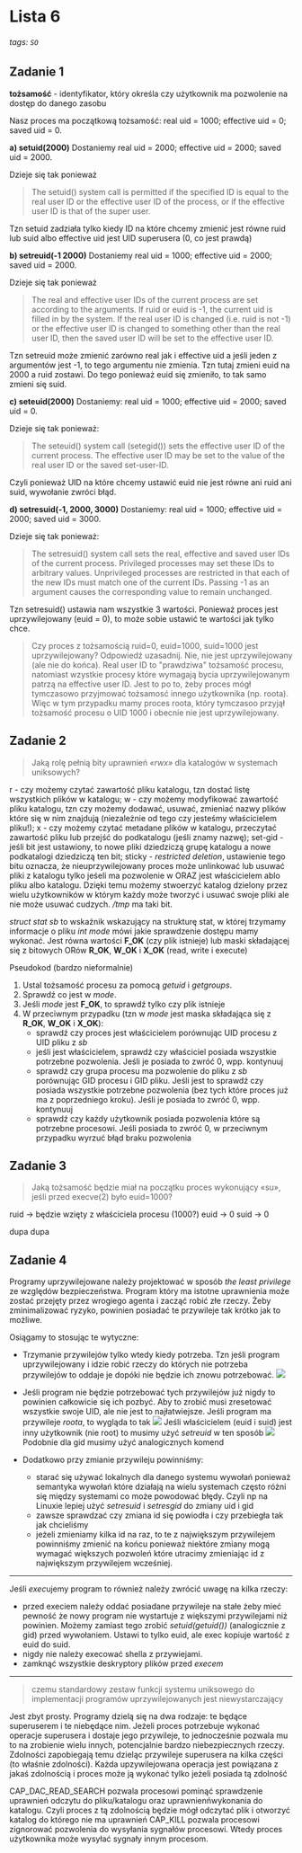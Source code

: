 # Lista 6

###### tags: `SO`

## Zadanie 1

**tożsamość** - identyfikator, który określa czy użytkownik ma pozwolenie na dostęp do danego zasobu

Nasz proces ma początkową tożsamość:
real uid = 1000;
effective uid = 0;
saved uid = 0.

**a) setuid(2000)**
Dostaniemy
real uid = 2000;
effective uid = 2000;
saved uid = 2000.

Dzieje się tak ponieważ
> The setuid() system call is permitted if the specified ID is equal to the real user ID or the effective user ID of the process, or if the effective user ID is that of the super user.

Tzn setuid zadziała tylko kiedy ID na które chcemy zmienić jest równe ruid lub suid albo effective uid jest UID superusera (0, co jest prawdą)

**b) setreuid(-1 2000)**
Dostaniemy
real uid = 1000;
effective uid = 2000;
saved uid = 2000.

Dzieje się tak ponieważ
>  The real and effective user IDs of the current process are set according to	the arguments. If ruid or euid is -1, the current uid is filled in by the system.
>  If the real user ID is changed (i.e. ruid is not -1) or the effective user ID is	changed	to something other than	the real user ID, then the saved user	ID will	be set to the effective	user ID.

Tzn setreuid może zmienić zarówno real jak i effective uid a jeśli jeden z argumentów jest -1, to tego argumentu nie zmienia. Tzn tutaj zmieni euid na 2000 a ruid zostawi. Do tego ponieważ euid się zmieniło, to tak samo zmieni się suid.

**c) seteuid(2000)**
Dostaniemy:
real uid = 1000;
effective uid = 2000;
saved uid = 0.

Dzieje się tak ponieważ:
> The seteuid() system call (setegid()) sets the effective user ID of the	current	process. The effective	user ID	may be set to the value of the real user ID or the saved set-user-ID.

Czyli ponieważ UID na które chcemy ustawić euid nie jest równe ani ruid ani suid, wywołanie zwróci błąd.


**d) setresuid(-1, 2000, 3000)**
Dostaniemy:
real uid = 1000;
effective uid = 2000;
saved uid = 3000.

Dzieje się tak ponieważ:
>The setresuid() system call sets the real,	effective and saved user IDs of	the current process.
>Privileged	processes may set these	IDs to arbitrary values. Unprivileged processes are restricted in that each of the new IDs must match one of the current IDs.
>Passing -1	as an argument causes the corresponding	value to remain	unchanged.

Tzn setresuid() ustawia nam wszystkie 3 wartości. Ponieważ proces jest uprzywilejowany (euid = 0), to może sobie ustawić te wartości jak tylko chce. 

> Czy proces z tożsamością ruid=0, euid=1000, suid=1000 jest uprzywilejowany? Odpowiedź uzasadnij.
Nie, nie jest uprzywilejowany (ale nie do końca). Real user ID to "prawdziwa" tożsamość procesu, natomiast wzystkie procesy które wymagają bycia uprzywilejowanym patrzą na effective user ID. Jest to po to, żeby proces mógł tymczasowo przyjmować tożsamosć innego użytkownika (np. roota). Więc w tym przypadku mamy proces roota, który tymczasoo przyjął tożsamość procesu o UID 1000 i obecnie nie jest uprzywilejowany.


## Zadanie 2
> Jaką rolę pełnią bity uprawnień *«rwx»* dla katalogów w systemach uniksowych?

r - czy możemy czytać zawartość pliku katalogu, tzn dostać listę wszystkich plików w katalogu;
w - czy możemy modyfikować zawartość pliku katalogu, tzn czy możemy dodawać, usuwać, zmieniać nazwy plików które się w nim znajdują (niezależnie od tego czy jesteśmy właścicielem pliku!);
x - czy możemy czytać metadane plików w katalogu, przeczytać zawartość pliku lub przejść do podkatalogu (jeśli znamy nazwę);
set-gid - jeśli bit jest ustawiony, to nowe pliki dziedziczą grupę katalogu a nowe podkatalogi dziedziczą ten bit;
sticky - *restricted deletion*, ustawienie tego bitu oznacza, że nieuprzywilejowany proces może unlinkować lub usuwać pliki z katalogu tylko jeśeli ma pozwolenie w ORAZ jest właścicielem ablo pliku albo katalogu. Dzięki temu możemy stwoerzyć katalog dzielony przez wielu użytkowników w którym każdy może tworzyć i usuwać swoje pliki ale nie może usuwać cudzych. */tmp* ma taki bit.

*struct stat sb* to wskaźnik wskazujący na strukturę stat, w której trzymamy informacje o pliku
*int mode* mówi jakie sprawdzenie dostępu mamy wykonać. Jest równa wartości **F_OK** (czy plik istnieje) lub maski składającej się z bitowych ORów **R_OK**, **W_OK** i **X_OK**  (read, write i execute)

Pseudokod (bardzo nieformalnie)
1. Ustal tożsamość procesu za pomocą *getuid* i *getgroups*.
2. Sprawdź co jest w *mode*.
3. Jeśli *mode* jest **F_OK**, to sprawdź tylko czy plik istnieje
4. W przeciwnym przypadku (tzn w *mode* jest maska składająca się z **R_OK**, **W_OK** i **X_OK**):
    * sprawdź czy proces jest właścicielem porównując UID procesu z UID pliku z *sb*
    * jeśli jest właścicielem, sprawdź czy właściciel posiada wszystkie potrzebne pozwolenia. Jeśli je posiada to zwróć 0, wpp. kontynuuj
    * sprawdź czy grupa procesu ma pozwolenie do pliku z *sb* porównując GID procesu i GID pliku. Jeśli jest to sprawdź czy posiada wszystkie potrzebne pozwolenia (bez tych które proces już ma z poprzedniego kroku). Jeśli je posiada to zwróć 0, wpp. kontynuuj
    * sprawdź czy każdy użytkownik posiada pozwolenia które są potrzebne procesowi. Jeśli posiada to zwróć 0, w przeciwnym przypadku wyrzuć błąd braku pozwolenia


## Zadanie 3

> Jaką tożsamość będzie miał na początku proces wykonujący «su», jeśli przed execve(2) było euid=1000?

ruid -> będzie wzięty z właściciela procesu (1000?)
euid -> 0
suid -> 0

dupa dupa

## Zadanie 4

Programy uprzywilejowane należy projektować w sposób *the least privilege* ze względów bezpieczeństwa. Program który ma istotne uprawnienia może zostać przejęty przez wrogiego agenta i zacząć robić złe rzeczy. Żeby zminimalizować ryzyko, powinien posiadać te przywileje tak krótko jak to możliwe.

Osiągamy to stosując te wytyczne:
* Trzymanie przywilejów tylko wtedy kiedy potrzeba. Tzn jeśli program uprzywilejowany i idzie robić rzeczy do których nie potrzeba przywilejów to oddaje je dopóki nie będzie ich znowu potrzebować. ![](https://i.imgur.com/NIpFe3U.png)

* Jeśli program nie będzie potrzebować tych przywilejów już nigdy to powinien całkowicie się ich pozbyć. Aby to zrobić musi zresetować wszystkie swoje UID, ale nie jest to najłatwiejsze. Jeśli program ma przywileje *roota*, to wygląda to tak ![](https://i.imgur.com/8BDzeu1.png) Jeśli właścicielem (euid i suid) jest inny użytkownik (nie root) to musimy użyć *setreuid* w ten sposób ![](https://i.imgur.com/1D1bR8G.png) Podobnie dla gid musimy użyć analogicznych komend

* Dodatkowo przy zmianie przywileju powinniśmy:
    *  starać się używać lokalnych dla danego systemu wywołań ponieważ semantyka wywołań które działają na wielu systemach często różni się między systemami co może powodować błędy. Czyli np na Linuxie lepiej użyć *setresuid* i *setresgid* do zmiany uid i gid
    *  zawsze sprawdzać czy zmiana id się powiodła i czy przebiegła tak jak chcieliśmy
    *  jeżeli zmieniamy kilka id na raz, to te z największym przywilejem powinniśmy zmienić na końcu ponieważ niektóre zmiany mogą wymagać większych pozwoleń które utracimy zmieniając id z największym przywilejem wcześniej.
---
Jeśli *exec*ujemy program to również należy zwrócić uwagę na kilka rzeczy:
* przed execiem należy oddać posiadane przywileje na stałe żeby mieć pewność że nowy program nie wystartuje z większymi przywilejami niż powinien. Możemy zamiast tego zrobić *setuid(getuid())* (analogicznie z gid) przed wywołaniem. Ustawi to tylko euid, ale exec kopiuje wartość z euid do suid.
* nigdy nie należy execować shella z przywiejami. 
* zamknąć wszystkie deskryptory plików przed *execem*

---

> czemu standardowy zestaw funkcji systemu uniksowego do implementacji programów uprzywilejowanych jest niewystarczający

Jest zbyt prosty. Programy dzielą się na dwa rodzaje: te będące superuserem i te niebędące nim. Jeżeli proces potrzebuje wykonać operacje superusera i dostaje jego przywileje, to jednocześnie pozwala mu to na zrobienie wielu innych, potencjalnie bardzo niebezpiecznych rzeczy. Zdolności zapobiegają temu dzieląc przywileje superusera na kilka części (to właśnie zdolności). Każda upzywilejowana operacja jest powiązana z jakaś zdolnością i proces może ją wykonać tylko jeżeli posiada tą zdolność

CAP_DAC_READ_SEARCH pozwala procesowi pominąć sprawdzenie uprawnień odczytu do pliku/katalogu oraz uprawnienńwykonania do katalogu. Czyli proces z tą zdolnością będzie mógł odczytać plik i otworzyć katalog do którego nie ma uprawnień
CAP_KILL pozwala procesowi zignorować pozwolenia do wysyłania sygnałów procesowi. Wtedy proces użytkownika może wysyłać sygnały innym procesom.



